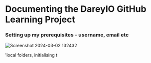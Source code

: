 # Documenting the DareyIO GitHub Learning Project

### Setting up my prerequisites - username, email etc
![Screenshot 2024-03-02 132432](https://github.com/NeeYeeAdeyinka/DevopsLearning/assets/161120875/9da93e54-f76b-46c0-8018-7dcd662a6034)



'local folders, initialising t








